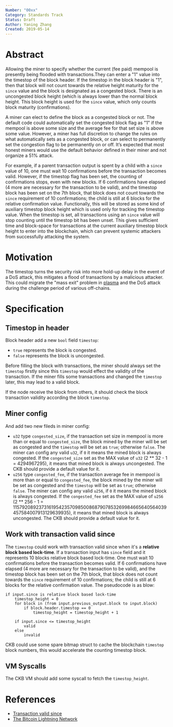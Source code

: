 ```yaml
---
Number: "00xx"
Category: Standards Track
Status: Draft
Author: Yaning Zhang
Created: 2019-05-14
---
```


# Abstract

Allowing the miner to specify whether the current (fee paid) mempool is presently being flooded with transactions.They can enter a "1" value into the timestop of the block header. If the timestop in the block header is "1", then that block will not count towards the relative height maturity for the `since` value and the block is designated as a congested block. There is an uncongested block height (which is always lower than the normal block height. This block height is used for the `since` value, which only counts block maturity (confirmations).

A miner can elect to define the block as a congested block or not. The default code could automatically set the congested block flag as "1" if the mempool is above some size and the average fee for that set size is above some value. However, a miner has full discretion to change the rules on what automatically sets as a congested block, or can select to permanently set the congestion flag to be permanently on or off. It’s expected that most honest miners would use the default behavior defined in their miner and not organize a 51% attack.

For example, if a parent transaction output is spent by a child with a `since` value of 10, one must wait 10 confirmations before the transaction becomes valid. However, if the timestop flag has been set, the counting of confirmations stops, even with new blocks. If 6 confirmations have elapsed (4 more are necessary for the transaction to be valid), and the timestop block has been set on the 7th block, that block does not count towards the `since` requirement of 10 confirmations; the child is still at 6 blocks for the relative confirmation value. Functionally, this will be stored as some kind of auxiliary timestop block height which is used only for tracking the timestop value. When the timestop is set, all transactions using an `since` value will stop counting until the timestop bit has been unset. This gives sufficient time and block-space for transactions at the current auxiliary timestop block height to enter into the blockchain, which can prevent systemic attackers from successfully attacking the system.

# Motivation

The timestop turns the security risk into more hold-up delay in the event of a DoS attack, this mitigates a flood of transactions by a malicious attacker. This could migrate the "mass exit" problem in [plasma](https://plasma.io) and the DoS attack during the challenge period of various off-chains.

# Specification

## Timestop in header

Block header add a new `bool` field `timestop`:

* `true` represents the block is congested.
* `false` represents the block is uncongested.

Before filling the block with transactions, the miner should always set the `timestop` firstly since this `timestop` would effect the validity of the transaction. If the miner fills some transactions and changed the `timestop` later, this may lead to a valid block.

If the node receive the block from others, it should check the block transaction validity according the block `timestop`.

## Miner config

And add two new fileds in miner config:

* `u32` type `congested_size`, if the transaction set size in mempool is more than or equal to `congested_size`, the block mined by the miner will be set as congested and the `timestop` will be set as `true`; otherwise `false`. The miner can config any valid `u32`, if `0` it means the mined block is always congested. If the `congested_size` set as the MAX value of `u32` (2 ** 32 - 1 = 4294967295), it means that mined block is always uncongested. The CKB should provide a default value for it.
* `u256` type `congested_fee`, if the transaction average fee in mempool is more than or equal to `congested_fee`, the block mined by the miner will be set as congested and the `timestop` will be set as `true`; otherwise `false`. The miner can config any valid `u256`, if `0` it means the mined block is always congested. If the `congested_fee` set as the MAX value of `u256` (2 ** 256 - 1 = 115792089237316195423570985008687907853269984665640564039457584007913129639935), it means that mined block is always uncongested. The CKB should provide a default value for it.

## Work with transaction valid since

The `timestop` could work with transaction valid since when it's a **relative block based lock-time**. If a transaction input has `since` field and it represents 10 blocks relative block based lock-time. One must wait 10 confirmations before the transaction becomes valid. If 6 confirmations have elapsed (4 more are necessary for the transaction to be valid), and the timestop block has been set on the 7th block, that block does not count towards the `since` requirement of 10 confirmations; the child is still at 6 blocks for the relative confirmation value. The pseudocode is as blow:

```
if input.since is relative block based lock-time
    timestop_height = 0
    for block in (from input.previous_output.block to input.block)
        if block.header.timestop == 0
            timestop_height = timestop_height + 1

    if input.since <= timestop_height
        valid
    else
        invalid
```

CKB could use some spare bitmap struct to cache the blockchain `timestop` block numbers, this would accelerate the counting timestop block.

## VM Syscalls

The CKB VM should add some syscall to fetch the `timestop_height`. 

# References
- [Transaction valid since](https://github.com/nervosnetwork/rfcs/blob/master/rfcs/0017-tx-valid-since/0017-tx-valid-since.md)
- [The Bitcoin Lightning Network](http://lightning.network/lightning-network-paper.pdf)
